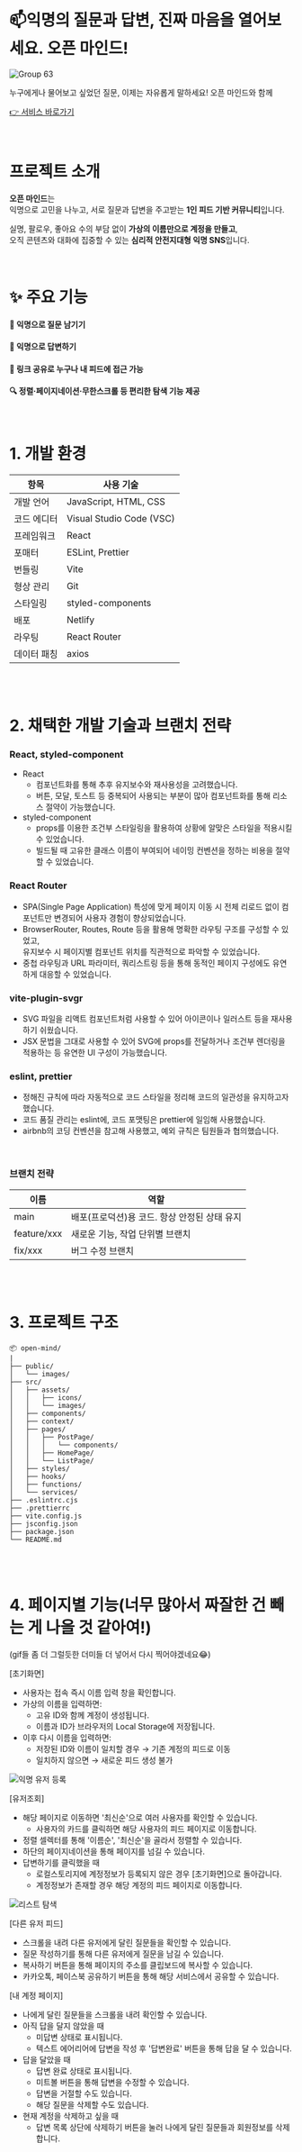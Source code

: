 
#  📫익명의 질문과 답변, 진짜 마음을 열어보세요. 오픈 마인드!
![Group 63](https://github.com/user-attachments/assets/a4c10864-a51b-4edd-86a9-00f318dfc5ba)

누구에게나 물어보고 싶었던 질문, 이제는 자유롭게 말하세요! 오픈 마인드와 함께

[👉 서비스 바로가기](https://open-n-mind.netlify.app)

<br/>

# 프로젝트 소개

**오픈 마인드**는  
익명으로 고민을 나누고, 서로 질문과 답변을 주고받는 **1인 피드 기반 커뮤니티**입니다.

실명, 팔로우, 좋아요 수의 부담 없이  **가상의 이름만으로 계정을 만들고**,  
오직 콘텐츠와 대화에 집중할 수 있는  **심리적 안전지대형 익명 SNS**입니다.


<br/>


# ✨ 주요 기능 

#### 📝 익명으로 질문 남기기<br/>
#### 💬 익명으로 답변하기<br/>
#### 🔗 링크 공유로 누구나 내 피드에 접근 가능<br/>
#### 🔍 정렬·페이지네이션·무한스크롤 등 편리한 탐색 기능 제공<br/>


<br/>


# 1. 개발 환경

| 항목         | 사용 기술                     |
|--------------|-------------------------------|
| 개발 언어     | JavaScript, HTML, CSS         |
| 코드 에디터   | Visual Studio Code (VSC)      |
| 프레임워크    | React                         |
| 포매터       | ESLint, Prettier              |
| 번들링       | Vite                          |
| 형상 관리     | Git                           |
| 스타일링     | styled-components             |
| 배포         | Netlify                       |
| 라우팅       | React Router                  |
| 데이터 패칭   | axios                         |

<br/>
<br/>

# 2. 채택한 개발 기술과 브랜치 전략

### React, styled-component
- React
   - 컴포넌트화를 통해 추후 유지보수와 재사용성을 고려했습니다.
   - 버튼, 모달, 토스트 등 중복되어 사용되는 부분이 많아 컴포넌트화를 통해 리소스 절약이 가능했습니다.
- styled-component
   - props를 이용한 조건부 스타일링을 활용하여 상황에 알맞은 스타일을 적용시킬 수 있었습니다.
   - 빌드될 때 고유한 클래스 이름이 부여되어 네이밍 컨벤션을 정하는 비용을 절약할 수 있었습니다.

### React Router
- SPA(Single Page Application) 특성에 맞게 페이지 이동 시 전체 리로드 없이 컴포넌트만 변경되어 사용자 경험이 향상되었습니다.
- BrowserRouter, Routes, Route 등을 활용해 명확한 라우팅 구조를 구성할 수 있었고,<br/>
  유지보수 시 페이지별 컴포넌트 위치를 직관적으로 파악할 수 있었습니다.
- 중첩 라우팅과 URL 파라미터, 쿼리스트링 등을 통해 동적인 페이지 구성에도 유연하게 대응할 수 있었습니다.


### vite-plugin-svgr

- SVG 파일을 리액트 컴포넌트처럼 사용할 수 있어 아이콘이나 일러스트 등을 재사용하기 쉬웠습니다.
- JSX 문법을 그대로 사용할 수 있어 SVG에 props를 전달하거나 조건부 렌더링을 적용하는 등 유연한 UI 구성이 가능했습니다.


### eslint, prettier
- 정해진 규칙에 따라 자동적으로 코드 스타일을 정리해 코드의 일관성을 유지하고자 했습니다.
- 코드 품질 관리는 eslint에, 코드 포맷팅은 prettier에 일임해 사용했습니다.
- airbnb의 코딩 컨벤션을 참고해 사용했고, 예외 규칙은 팀원들과 협의했습니다.

<br>

### 브랜치 전략

| 이름 | 역할 |
|---|---|
|main |배포(프로덕션)용 코드. 항상 안정된 상태 유지 |
|feature/xxx | 새로운 기능, 작업 단위별 브랜치 |
|fix/xxx | 버그 수정 브랜치 |


<br/>
<br/>

# 3. 프로젝트 구조

```
📦 open-mind/
|
├── public/
│   └── images/
├── src/
│   ├── assets/
│   │   ├── icons/
│   │   └── images/
│   ├── components/
│   ├── context/
│   ├── pages/
│   │   ├── PostPage/
│   │   │   └── components/
│   │   ├── HomePage/
│   │   └── ListPage/
│   ├── styles/
│   ├── hooks/
│   ├── functions/
│   └── services/
├── .eslintrc.cjs
├── .prettierrc
├── vite.config.js
├── jsconfig.json
├── package.json
└── README.md
```

<br/>
<br/>

# 4. 페이지별 기능(너무 많아서 짜잘한 건 빼는 게 나을 것 같아여!)
(gif들 좀 더 그럴듯한 더미들 더 넣어서 다시 찍어야겠네요😂)

[초기화면]

- 사용자는 접속 즉시 이름 입력 창을 확인합니다.
- 가상의 이름을 입력하면:
  - 고유 ID와 함께 계정이 생성됩니다.
  - 이름과 ID가 브라우저의 Local Storage에 저장됩니다.
- 이후 다시 이름을 입력하면:
  - 저장된 ID와 이름이 일치할 경우 → 기존 계정의 피드로 이동
  - 일치하지 않으면 → 새로운 피드 생성 불가
  
![익명 유저 등록](https://github.com/user-attachments/assets/8608c691-42dd-49df-ab2f-d2c6c374dd98)


[유저조회]

- 해당 페이지로 이동하면 '최신순'으로 여러 사용자를 확인할 수 있습니다.
  - 사용자의 카드를 클릭하면 해당 사용자의 피드 페이지로 이동합니다.
- 정렬 셀렉터를 통해 '이름순', '최신순'을 골라서 정렬할 수 있습니다.
- 하단의 페이지네이션을 통해 페이지를 넘길 수 있습니다.
- 답변하기를 클릭했을 때
  - 로컬스토리지에 계정정보가 등록되지 않은 경우 [초기화면]으로 돌아갑니다.
  - 계정정보가 존재할 경우 해당 계정의 피드 페이지로 이동합니다.

![리스트 탐색](https://github.com/user-attachments/assets/f4d46256-2cb5-47bc-be44-5f57925c061c)


 
[다른 유저 피드]


- 스크롤을 내려 다른 유저에게 달린 질문들을 확인할 수 있습니다.
- 질문 작성하기를 통해 다른 유저에게 질문을 남길 수 있습니다.
- 복사하기 버튼을 통해 페이지의 주소를 클립보드에 복사할 수 있습니다.
- 카카오톡, 페이스북 공유하기 버튼을 통해 해당 서비스에서 공유할 수 있습니다.


[내 계정 페이지]

- 나에게 달린 질문들을 스크롤을 내려 확인할 수 있습니다.
- 아직 답을 달지 않았을 때
  - 미답변 상태로 표시됩니다.
  - 텍스트 에어리어에 답변을 작성 후 '답변완료' 버튼을 통해 답을 달 수 있습니다.
- 답을 달았을 때
  - 답변 완료 상태로 표시됩니다.
  - 미트볼 버튼을 통해 답변을 수정할 수 있습니다.
  - 답변을 거절할 수도 있습니다.
  - 해당 질문을 삭제할 수도 있습니다.
 - 현재 계정을 삭제하고 싶을 때
   - 답변 목록 상단에 삭제하기 버튼을 눌러 나에게 달린 질문들과 회원정보를 삭제합니다.

